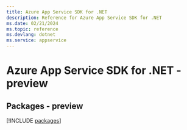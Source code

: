 ```yaml
---
title: Azure App Service SDK for .NET
description: Reference for Azure App Service SDK for .NET
ms.date: 02/21/2024
ms.topic: reference
ms.devlang: dotnet
ms.service: appservice
---
```

# Azure App Service SDK for .NET - preview
## Packages - preview
[!INCLUDE [packages](app-service-index.md)]